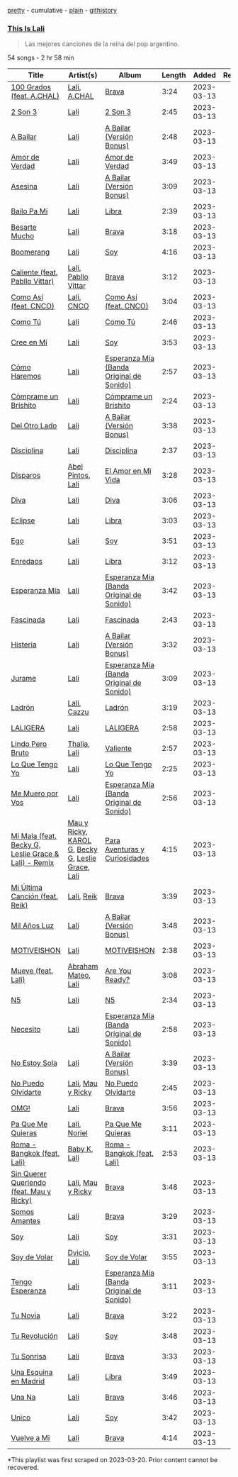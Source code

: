 [pretty](/playlists/pretty/37i9dQZF1DX60AiPDDYe8L.md) - cumulative - [plain](/playlists/plain/37i9dQZF1DX60AiPDDYe8L) - [githistory](https://github.githistory.xyz/mackorone/spotify-playlist-archive/blob/main/playlists/plain/37i9dQZF1DX60AiPDDYe8L)

### [This Is Lali](https://open.spotify.com/playlist/37i9dQZF1DX60AiPDDYe8L)

> Las mejores canciones de la reina del pop argentino.

54 songs - 2 hr 58 min

| Title | Artist(s) | Album | Length | Added | Removed |
|---|---|---|---|---|---|
| [100 Grados \(feat\. A.CHAL\)](https://open.spotify.com/track/28XvT0F0E4sVamI6JRVnmU) | [Lali](https://open.spotify.com/artist/22P1OY4TRFRwhP0q29loQ8), [A.CHAL](https://open.spotify.com/artist/0pkwrPVI8UyXtPkavyJoZ4) | [Brava](https://open.spotify.com/album/5obU0I3k0EkmZl8L3a6dY1) | 3:24 | 2023-03-13 |  |
| [2 Son 3](https://open.spotify.com/track/4kxj9KZS04HYOdJOgawFTT) | [Lali](https://open.spotify.com/artist/22P1OY4TRFRwhP0q29loQ8) | [2 Son 3](https://open.spotify.com/album/2cUzWOspLcV5jj7lBuO51G) | 2:45 | 2023-03-13 |  |
| [A Bailar](https://open.spotify.com/track/6Ue6QQzRl3HzWZdZx88IJF) | [Lali](https://open.spotify.com/artist/22P1OY4TRFRwhP0q29loQ8) | [A Bailar \(Versión Bonus\)](https://open.spotify.com/album/2hybo358Qq3SN2hAIaOauK) | 2:48 | 2023-03-13 |  |
| [Amor de Verdad](https://open.spotify.com/track/44VdhQgrR33Ponq2N35AXM) | [Lali](https://open.spotify.com/artist/22P1OY4TRFRwhP0q29loQ8) | [Amor de Verdad](https://open.spotify.com/album/4v2S8Rwwz9NYRq29Zqjpbw) | 3:49 | 2023-03-13 |  |
| [Asesina](https://open.spotify.com/track/3VlcbOEz64DZFP1s8iN3Wq) | [Lali](https://open.spotify.com/artist/22P1OY4TRFRwhP0q29loQ8) | [A Bailar \(Versión Bonus\)](https://open.spotify.com/album/2hybo358Qq3SN2hAIaOauK) | 3:09 | 2023-03-13 |  |
| [Bailo Pa Mi](https://open.spotify.com/track/4hCCkkmQLtkdadeVtbUf3H) | [Lali](https://open.spotify.com/artist/22P1OY4TRFRwhP0q29loQ8) | [Libra](https://open.spotify.com/album/3N1rzrLFvLAOVT8Pf5ZpbV) | 2:39 | 2023-03-13 |  |
| [Besarte Mucho](https://open.spotify.com/track/7xaWEr1KWGBI4IdzVwXUzz) | [Lali](https://open.spotify.com/artist/22P1OY4TRFRwhP0q29loQ8) | [Brava](https://open.spotify.com/album/5obU0I3k0EkmZl8L3a6dY1) | 3:18 | 2023-03-13 |  |
| [Boomerang](https://open.spotify.com/track/3s1WVs0g8pUZEjOZyY0lHD) | [Lali](https://open.spotify.com/artist/22P1OY4TRFRwhP0q29loQ8) | [Soy](https://open.spotify.com/album/79Ziw0ofSkxpjMN8FDFQIF) | 4:16 | 2023-03-13 |  |
| [Caliente \(feat\. Pabllo Vittar\)](https://open.spotify.com/track/75V0RdaCFKsQZX91mI9AD3) | [Lali](https://open.spotify.com/artist/22P1OY4TRFRwhP0q29loQ8), [Pabllo Vittar](https://open.spotify.com/artist/6tzRZ39aZlNqlUzQlkuhDV) | [Brava](https://open.spotify.com/album/5obU0I3k0EkmZl8L3a6dY1) | 3:12 | 2023-03-13 |  |
| [Como Así \(feat\. CNCO\)](https://open.spotify.com/track/5hoIOyMDt2cQx6DU0UyiBj) | [Lali](https://open.spotify.com/artist/22P1OY4TRFRwhP0q29loQ8), [CNCO](https://open.spotify.com/artist/0eecdvMrqBftK0M1VKhaF4) | [Como Así \(feat\. CNCO\)](https://open.spotify.com/album/6LYy00ZQOKwxjCDGQY442J) | 3:04 | 2023-03-13 |  |
| [Como Tú](https://open.spotify.com/track/1nC3XXneEcPbQXPjFAc1zT) | [Lali](https://open.spotify.com/artist/22P1OY4TRFRwhP0q29loQ8) | [Como Tú](https://open.spotify.com/album/1iQXKHgwIP2jttVdHkRRqD) | 2:46 | 2023-03-13 |  |
| [Cree en Mí](https://open.spotify.com/track/2ftsDDhnYzAVol9W5lDtlY) | [Lali](https://open.spotify.com/artist/22P1OY4TRFRwhP0q29loQ8) | [Soy](https://open.spotify.com/album/79Ziw0ofSkxpjMN8FDFQIF) | 3:53 | 2023-03-13 |  |
| [Cómo Haremos](https://open.spotify.com/track/5WVM6kT7N4Yj1ElYDlHc0m) | [Lali](https://open.spotify.com/artist/22P1OY4TRFRwhP0q29loQ8) | [Esperanza Mía \(Banda Original de Sonido\)](https://open.spotify.com/album/5RvU6kr18m4z9r3XK9Oy8W) | 2:57 | 2023-03-13 |  |
| [Cómprame un Brishito](https://open.spotify.com/track/6hUhc4YJWdrJI2Shc8nL4J) | [Lali](https://open.spotify.com/artist/22P1OY4TRFRwhP0q29loQ8) | [Cómprame un Brishito](https://open.spotify.com/album/2hZdkk1QZNxKCMnWdUZJ0c) | 2:24 | 2023-03-13 |  |
| [Del Otro Lado](https://open.spotify.com/track/6sCYoCVELqQe95GDybxWcc) | [Lali](https://open.spotify.com/artist/22P1OY4TRFRwhP0q29loQ8) | [A Bailar \(Versión Bonus\)](https://open.spotify.com/album/2hybo358Qq3SN2hAIaOauK) | 3:38 | 2023-03-13 |  |
| [Disciplina](https://open.spotify.com/track/1zBnnZCmZJWGVkFGz37UFf) | [Lali](https://open.spotify.com/artist/22P1OY4TRFRwhP0q29loQ8) | [Disciplina](https://open.spotify.com/album/4jHkzHIr9vC2kJ55TojhVl) | 2:37 | 2023-03-13 |  |
| [Disparos](https://open.spotify.com/track/1MXjqEXbTecoUcpJplUWuY) | [Abel Pintos](https://open.spotify.com/artist/6HTUcOExehqydqa7C3usAa), [Lali](https://open.spotify.com/artist/22P1OY4TRFRwhP0q29loQ8) | [El Amor en Mi Vida](https://open.spotify.com/album/3wxazAm6J5TaVwp7oWS7xg) | 3:28 | 2023-03-13 |  |
| [Diva](https://open.spotify.com/track/4QVmV6QHriSb4TkaxvTuZm) | [Lali](https://open.spotify.com/artist/22P1OY4TRFRwhP0q29loQ8) | [Diva](https://open.spotify.com/album/56gWk6z0ms5UVpKiHpQQO0) | 3:06 | 2023-03-13 |  |
| [Eclipse](https://open.spotify.com/track/0cP7k8dNs4SY313Rdbu0XO) | [Lali](https://open.spotify.com/artist/22P1OY4TRFRwhP0q29loQ8) | [Libra](https://open.spotify.com/album/3N1rzrLFvLAOVT8Pf5ZpbV) | 3:03 | 2023-03-13 |  |
| [Ego](https://open.spotify.com/track/27xe7DYBq1xD5LIfkIrpAj) | [Lali](https://open.spotify.com/artist/22P1OY4TRFRwhP0q29loQ8) | [Soy](https://open.spotify.com/album/79Ziw0ofSkxpjMN8FDFQIF) | 3:51 | 2023-03-13 |  |
| [Enredaos](https://open.spotify.com/track/5jFCZboaqwjQdv21sJjJY5) | [Lali](https://open.spotify.com/artist/22P1OY4TRFRwhP0q29loQ8) | [Libra](https://open.spotify.com/album/3N1rzrLFvLAOVT8Pf5ZpbV) | 3:12 | 2023-03-13 |  |
| [Esperanza Mía](https://open.spotify.com/track/5FP7ESctJY9UmtGQP46rWN) | [Lali](https://open.spotify.com/artist/22P1OY4TRFRwhP0q29loQ8) | [Esperanza Mía \(Banda Original de Sonido\)](https://open.spotify.com/album/5RvU6kr18m4z9r3XK9Oy8W) | 3:42 | 2023-03-13 |  |
| [Fascinada](https://open.spotify.com/track/1soSE5sLiMwQQpvz1ptnMC) | [Lali](https://open.spotify.com/artist/22P1OY4TRFRwhP0q29loQ8) | [Fascinada](https://open.spotify.com/album/0aBNYLhlzYQUC9iryfd1Ld) | 2:43 | 2023-03-13 |  |
| [Histeria](https://open.spotify.com/track/0DLV3QLNMCmMrTbMUwN9M7) | [Lali](https://open.spotify.com/artist/22P1OY4TRFRwhP0q29loQ8) | [A Bailar \(Versión Bonus\)](https://open.spotify.com/album/2hybo358Qq3SN2hAIaOauK) | 3:32 | 2023-03-13 |  |
| [Jurame](https://open.spotify.com/track/6yOY8Vs5X60cjb9ty7zmCn) | [Lali](https://open.spotify.com/artist/22P1OY4TRFRwhP0q29loQ8) | [Esperanza Mía \(Banda Original de Sonido\)](https://open.spotify.com/album/5RvU6kr18m4z9r3XK9Oy8W) | 3:09 | 2023-03-13 |  |
| [Ladrón](https://open.spotify.com/track/7KbbNgzfd38VKL7WJDbT9Q) | [Lali](https://open.spotify.com/artist/22P1OY4TRFRwhP0q29loQ8), [Cazzu](https://open.spotify.com/artist/6w3SkAHYPsQ1bxV7VDlG5y) | [Ladrón](https://open.spotify.com/album/6HXg7s3J0GFvDfcFsabtiC) | 3:19 | 2023-03-13 |  |
| [LALIGERA](https://open.spotify.com/track/1ThWuqpphgu4N5yi5FbBiR) | [Lali](https://open.spotify.com/artist/22P1OY4TRFRwhP0q29loQ8) | [LALIGERA](https://open.spotify.com/album/38YtKwQaJPDm2Rfffd3eTx) | 2:58 | 2023-03-13 |  |
| [Lindo Pero Bruto](https://open.spotify.com/track/5RLBZePs33aN2F8uCzcSeo) | [Thalia](https://open.spotify.com/artist/23wEWD21D4TPYiJugoXmYb), [Lali](https://open.spotify.com/artist/22P1OY4TRFRwhP0q29loQ8) | [Valiente](https://open.spotify.com/album/2vcyOtFtWOYuQ6j4AH2FIG) | 2:57 | 2023-03-13 |  |
| [Lo Que Tengo Yo](https://open.spotify.com/track/2lG1D3JuFMkqqdAiTMiF0n) | [Lali](https://open.spotify.com/artist/22P1OY4TRFRwhP0q29loQ8) | [Lo Que Tengo Yo](https://open.spotify.com/album/7FAJSOMzHPrcmWP5rUMVa8) | 2:25 | 2023-03-13 |  |
| [Me Muero por Vos](https://open.spotify.com/track/0hBv5FWbvi7dgoOZA7AHHD) | [Lali](https://open.spotify.com/artist/22P1OY4TRFRwhP0q29loQ8) | [Esperanza Mía \(Banda Original de Sonido\)](https://open.spotify.com/album/5RvU6kr18m4z9r3XK9Oy8W) | 2:56 | 2023-03-13 |  |
| [Mi Mala \(feat\. Becky G, Leslie Grace & Lali\) \- Remix](https://open.spotify.com/track/27xFMBWh15wyYGGAVrEMuK) | [Mau y Ricky](https://open.spotify.com/artist/2wkoKEfS6dXwThbyTnZWFU), [KAROL G](https://open.spotify.com/artist/790FomKkXshlbRYZFtlgla), [Becky G](https://open.spotify.com/artist/4obzFoKoKRHIphyHzJ35G3), [Leslie Grace](https://open.spotify.com/artist/6BeO1KuAWBqFriL1mLHtNc), [Lali](https://open.spotify.com/artist/22P1OY4TRFRwhP0q29loQ8) | [Para Aventuras y Curiosidades](https://open.spotify.com/album/01yYW0rRRwlEZx1dMmc5ff) | 4:15 | 2023-03-13 |  |
| [Mi Última Canción \(feat\. Reik\)](https://open.spotify.com/track/1bYlEvCQVPNKXU4MmhByR6) | [Lali](https://open.spotify.com/artist/22P1OY4TRFRwhP0q29loQ8), [Reik](https://open.spotify.com/artist/0vR2qb8m9WHeZ5ByCbimq2) | [Brava](https://open.spotify.com/album/5obU0I3k0EkmZl8L3a6dY1) | 3:39 | 2023-03-13 |  |
| [Mil Años Luz](https://open.spotify.com/track/4omvV2LzjontfP6JoAiHRB) | [Lali](https://open.spotify.com/artist/22P1OY4TRFRwhP0q29loQ8) | [A Bailar \(Versión Bonus\)](https://open.spotify.com/album/2hybo358Qq3SN2hAIaOauK) | 3:48 | 2023-03-13 |  |
| [MOTIVEISHON](https://open.spotify.com/track/35bxOftuO0ljnk35fJCbCY) | [Lali](https://open.spotify.com/artist/22P1OY4TRFRwhP0q29loQ8) | [MOTIVEISHON](https://open.spotify.com/album/0g59CBu6GWWJO8QGWS2uhD) | 2:38 | 2023-03-13 |  |
| [Mueve \(feat\. Lali\)](https://open.spotify.com/track/6T9uRalMPnOlIOQdFoNWwj) | [Abraham Mateo](https://open.spotify.com/artist/2bxxlINUlcMQQb39K7IopR), [Lali](https://open.spotify.com/artist/22P1OY4TRFRwhP0q29loQ8) | [Are You Ready?](https://open.spotify.com/album/1DDrkcadagSRpaqQDKVf2O) | 3:08 | 2023-03-13 |  |
| [N5](https://open.spotify.com/track/6WZk0S0t6YP414VJz99mWT) | [Lali](https://open.spotify.com/artist/22P1OY4TRFRwhP0q29loQ8) | [N5](https://open.spotify.com/album/0vWaEsVo9edkkpkGWAUqBd) | 2:34 | 2023-03-13 |  |
| [Necesito](https://open.spotify.com/track/5yDQdRHh4KMxksaDcrLlC5) | [Lali](https://open.spotify.com/artist/22P1OY4TRFRwhP0q29loQ8) | [Esperanza Mía \(Banda Original de Sonido\)](https://open.spotify.com/album/5RvU6kr18m4z9r3XK9Oy8W) | 2:58 | 2023-03-13 |  |
| [No Estoy Sola](https://open.spotify.com/track/5q3CdahwyZi3kS0Tck13Ye) | [Lali](https://open.spotify.com/artist/22P1OY4TRFRwhP0q29loQ8) | [A Bailar \(Versión Bonus\)](https://open.spotify.com/album/2hybo358Qq3SN2hAIaOauK) | 3:39 | 2023-03-13 |  |
| [No Puedo Olvidarte](https://open.spotify.com/track/3whHs54O3eVpuF5R3rx2A6) | [Lali](https://open.spotify.com/artist/22P1OY4TRFRwhP0q29loQ8), [Mau y Ricky](https://open.spotify.com/artist/2wkoKEfS6dXwThbyTnZWFU) | [No Puedo Olvidarte](https://open.spotify.com/album/5OxEF4B7QicAp3dJDaagcP) | 2:45 | 2023-03-13 |  |
| [OMG!](https://open.spotify.com/track/1YVlMsH7K9e5IZPWNZzIjE) | [Lali](https://open.spotify.com/artist/22P1OY4TRFRwhP0q29loQ8) | [Brava](https://open.spotify.com/album/5obU0I3k0EkmZl8L3a6dY1) | 3:56 | 2023-03-13 |  |
| [Pa Que Me Quieras](https://open.spotify.com/track/0x2dxKUTzFMcZLcyyIl4Qm) | [Lali](https://open.spotify.com/artist/22P1OY4TRFRwhP0q29loQ8), [Noriel](https://open.spotify.com/artist/3RtNN1VnooWEn3KQk03DUL) | [Pa Que Me Quieras](https://open.spotify.com/album/5vfYlrGgJAVh5jIATSdpAM) | 3:11 | 2023-03-13 |  |
| [Roma \- Bangkok \(feat\. Lali\)](https://open.spotify.com/track/2IgTAhIwWe8fHSS0Pvv6cD) | [Baby K](https://open.spotify.com/artist/725KKhVCSCQbYkZBptBTfg), [Lali](https://open.spotify.com/artist/22P1OY4TRFRwhP0q29loQ8) | [Roma \- Bangkok \(feat\. Lali\)](https://open.spotify.com/album/0btFyxq9sOXNcRroUbWuK1) | 2:53 | 2023-03-13 |  |
| [Sin Querer Queriendo \(feat\. Mau y Ricky\)](https://open.spotify.com/track/5rUNrHC5b0oYanaw370Ncz) | [Lali](https://open.spotify.com/artist/22P1OY4TRFRwhP0q29loQ8), [Mau y Ricky](https://open.spotify.com/artist/2wkoKEfS6dXwThbyTnZWFU) | [Brava](https://open.spotify.com/album/5obU0I3k0EkmZl8L3a6dY1) | 3:48 | 2023-03-13 |  |
| [Somos Amantes](https://open.spotify.com/track/451cGmEwgrP4FFuFrIkXJf) | [Lali](https://open.spotify.com/artist/22P1OY4TRFRwhP0q29loQ8) | [Brava](https://open.spotify.com/album/5obU0I3k0EkmZl8L3a6dY1) | 3:29 | 2023-03-13 |  |
| [Soy](https://open.spotify.com/track/3LnkJugUrH8GcqmcwJ7Xo8) | [Lali](https://open.spotify.com/artist/22P1OY4TRFRwhP0q29loQ8) | [Soy](https://open.spotify.com/album/79Ziw0ofSkxpjMN8FDFQIF) | 3:31 | 2023-03-13 |  |
| [Soy de Volar](https://open.spotify.com/track/6cWKFEOVJvtQQ3B1tiT0tr) | [Dvicio](https://open.spotify.com/artist/2KxjMGXFgX1vt9grpbD3xI), [Lali](https://open.spotify.com/artist/22P1OY4TRFRwhP0q29loQ8) | [Soy de Volar](https://open.spotify.com/album/4AnSVmFc7AjBJmiifMZbh2) | 3:55 | 2023-03-13 |  |
| [Tengo Esperanza](https://open.spotify.com/track/6warclOiMYx31dx4cu4RKU) | [Lali](https://open.spotify.com/artist/22P1OY4TRFRwhP0q29loQ8) | [Esperanza Mía \(Banda Original de Sonido\)](https://open.spotify.com/album/5RvU6kr18m4z9r3XK9Oy8W) | 3:11 | 2023-03-13 |  |
| [Tu Novia](https://open.spotify.com/track/7EkYeGKhb4EaispiCj73eY) | [Lali](https://open.spotify.com/artist/22P1OY4TRFRwhP0q29loQ8) | [Brava](https://open.spotify.com/album/5obU0I3k0EkmZl8L3a6dY1) | 3:22 | 2023-03-13 |  |
| [Tu Revolución](https://open.spotify.com/track/0xJ9lGn4GU99BVDg0uCKxi) | [Lali](https://open.spotify.com/artist/22P1OY4TRFRwhP0q29loQ8) | [Soy](https://open.spotify.com/album/79Ziw0ofSkxpjMN8FDFQIF) | 3:48 | 2023-03-13 |  |
| [Tu Sonrisa](https://open.spotify.com/track/51aZm5RLe6spgobzWMBnWN) | [Lali](https://open.spotify.com/artist/22P1OY4TRFRwhP0q29loQ8) | [Brava](https://open.spotify.com/album/5obU0I3k0EkmZl8L3a6dY1) | 3:33 | 2023-03-13 |  |
| [Una Esquina en Madrid](https://open.spotify.com/track/5eDJLNybDwYxRKF1hhQHvf) | [Lali](https://open.spotify.com/artist/22P1OY4TRFRwhP0q29loQ8) | [Libra](https://open.spotify.com/album/3N1rzrLFvLAOVT8Pf5ZpbV) | 3:49 | 2023-03-13 |  |
| [Una Na](https://open.spotify.com/track/02N1QgHlAaV8BWY3Mgc6lR) | [Lali](https://open.spotify.com/artist/22P1OY4TRFRwhP0q29loQ8) | [Brava](https://open.spotify.com/album/5obU0I3k0EkmZl8L3a6dY1) | 3:46 | 2023-03-13 |  |
| [Unico](https://open.spotify.com/track/2MqAiDDrTTNYQFjfUMNru2) | [Lali](https://open.spotify.com/artist/22P1OY4TRFRwhP0q29loQ8) | [Soy](https://open.spotify.com/album/79Ziw0ofSkxpjMN8FDFQIF) | 3:42 | 2023-03-13 |  |
| [Vuelve a Mi](https://open.spotify.com/track/6lRE7UoLBqTGuItDLjL40P) | [Lali](https://open.spotify.com/artist/22P1OY4TRFRwhP0q29loQ8) | [Brava](https://open.spotify.com/album/5obU0I3k0EkmZl8L3a6dY1) | 4:14 | 2023-03-13 |  |

\*This playlist was first scraped on 2023-03-20. Prior content cannot be recovered.
